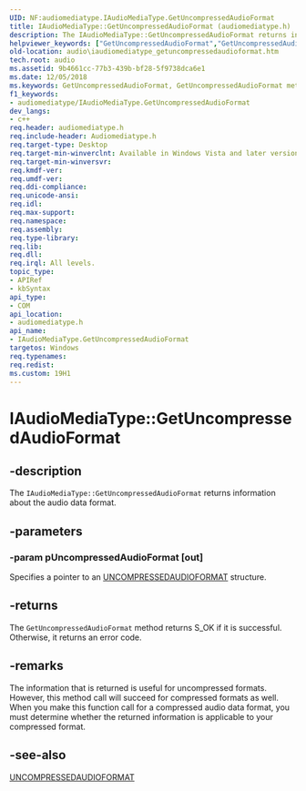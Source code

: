 ```yaml
---
UID: NF:audiomediatype.IAudioMediaType.GetUncompressedAudioFormat
title: IAudioMediaType::GetUncompressedAudioFormat (audiomediatype.h)
description: The IAudioMediaType::GetUncompressedAudioFormat returns information about the audio data format.
helpviewer_keywords: ["GetUncompressedAudioFormat","GetUncompressedAudioFormat method [Audio Devices]","GetUncompressedAudioFormat method [Audio Devices]","IAudioMediaType interface","IAudioMediaType interface [Audio Devices]","GetUncompressedAudioFormat method","IAudioMediaType.GetUncompressedAudioFormat","IAudioMediaType::GetUncompressedAudioFormat","audio.iaudiomediatype_getuncompressedaudioformat","audio_syseffects_r_2e6e3723-2bc2-4e75-b64d-9b577d7916d6.xml","audiomediatype/IAudioMediaType::GetUncompressedAudioFormat"]
old-location: audio\iaudiomediatype_getuncompressedaudioformat.htm
tech.root: audio
ms.assetid: 9b4661cc-77b3-439b-bf28-5f9738dca6e1
ms.date: 12/05/2018
ms.keywords: GetUncompressedAudioFormat, GetUncompressedAudioFormat method [Audio Devices], GetUncompressedAudioFormat method [Audio Devices],IAudioMediaType interface, IAudioMediaType interface [Audio Devices],GetUncompressedAudioFormat method, IAudioMediaType.GetUncompressedAudioFormat, IAudioMediaType::GetUncompressedAudioFormat, audio.iaudiomediatype_getuncompressedaudioformat, audio_syseffects_r_2e6e3723-2bc2-4e75-b64d-9b577d7916d6.xml, audiomediatype/IAudioMediaType::GetUncompressedAudioFormat
f1_keywords:
- audiomediatype/IAudioMediaType.GetUncompressedAudioFormat
dev_langs:
- c++
req.header: audiomediatype.h
req.include-header: Audiomediatype.h
req.target-type: Desktop
req.target-min-winverclnt: Available in Windows Vista and later versions of Windows.
req.target-min-winversvr: 
req.kmdf-ver: 
req.umdf-ver: 
req.ddi-compliance: 
req.unicode-ansi: 
req.idl: 
req.max-support: 
req.namespace: 
req.assembly: 
req.type-library: 
req.lib: 
req.dll: 
req.irql: All levels.
topic_type:
- APIRef
- kbSyntax
api_type:
- COM
api_location:
- audiomediatype.h
api_name:
- IAudioMediaType.GetUncompressedAudioFormat
targetos: Windows
req.typenames: 
req.redist: 
ms.custom: 19H1
---
```


# IAudioMediaType::GetUncompressedAudioFormat


## -description


The <code>IAudioMediaType::GetUncompressedAudioFormat</code> returns information about the audio data format.


## -parameters




### -param pUncompressedAudioFormat [out]

Specifies a pointer to an <a href="https://docs.microsoft.com/windows/desktop/api/audiomediatype/ns-audiomediatype-uncompressedaudioformat">UNCOMPRESSEDAUDIOFORMAT</a> structure.


## -returns



The <code>GetUncompressedAudioFormat</code> method returns S_OK if it is successful. Otherwise, it returns an error code.




## -remarks



The information that is returned is useful for uncompressed formats. However, this method call will succeed for compressed formats as well. When you make this function call for a compressed audio data format, you must determine whether the returned information is applicable to your compressed format.




## -see-also




<a href="https://docs.microsoft.com/windows/desktop/api/audiomediatype/ns-audiomediatype-uncompressedaudioformat">UNCOMPRESSEDAUDIOFORMAT</a>
 

 

